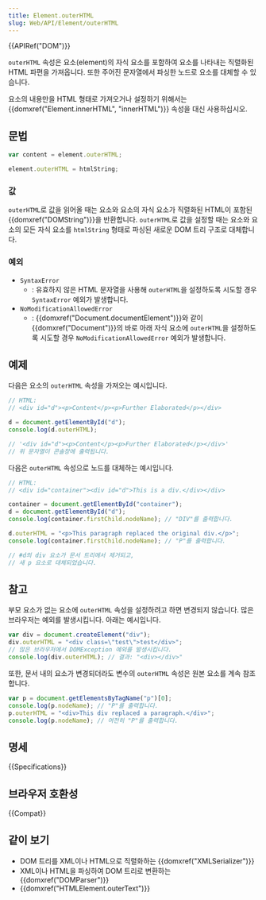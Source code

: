 ```yaml
---
title: Element.outerHTML
slug: Web/API/Element/outerHTML
---
```

{{APIRef("DOM")}}

`outerHTML` 속성은 요소(element)의 자식 요소를 포함하여 요소를 나타내는 직렬화된 HTML 파편을 가져옵니다. 또한 주어진 문자열에서 파싱한 노드로 요소를 대체할 수 있습니다.

요소의 내용만을 HTML 형태로 가져오거나 설정하기 위해서는 {{domxref("Element.innerHTML", "innerHTML")}} 속성을 대신 사용하십시오.

## 문법

```js
var content = element.outerHTML;

element.outerHTML = htmlString;
```

### 값

`outerHTML`로 값을 읽어올 때는 요소와 요소의 자식 요소가 직렬화된 HTML이 포함된 {{domxref("DOMString")}}을 반환합니다. `outerHTML`로 값을 설정할 때는 요소와 요소의 모든 자식 요소를 `htmlString` 형태로 파싱된 새로운 DOM 트리 구조로 대체합니다.

### 예외

- `SyntaxError`
  - : 유효하지 않은 HTML 문자열을 사용해 `outerHTML`을 설정하도록 시도할 경우 `SyntaxError` 예외가 발생합니다.
- `NoModificationAllowedError`
  - : {{domxref("Document.documentElement")}}와 같이 {{domxref("Document")}}의 바로 아래 자식 요소에 `outerHTML`을 설정하도록 시도할 경우 `NoModificationAllowedError` 예외가 발생합니다.

## 예제

다음은 요소의 `outerHTML` 속성을 가져오는 예시입니다.

```js
// HTML:
// <div id="d"><p>Content</p><p>Further Elaborated</p></div>

d = document.getElementById("d");
console.log(d.outerHTML);

// '<div id="d"><p>Content</p><p>Further Elaborated</p></div>'
// 위 문자열이 콘솔창에 출력됩니다.
```

다음은 `outerHTML` 속성으로 노드를 대체하는 예시입니다.

```js
// HTML:
// <div id="container"><div id="d">This is a div.</div></div>

container = document.getElementById("container");
d = document.getElementById("d");
console.log(container.firstChild.nodeName); // "DIV"를 출력합니다.

d.outerHTML = "<p>This paragraph replaced the original div.</p>";
console.log(container.firstChild.nodeName); // "P"를 출력합니다.

// #d의 div 요소가 문서 트리에서 제거되고,
// 새 p 요소로 대체되었습니다.
```

## 참고

부모 요소가 없는 요소에 `outerHTML` 속성을 설정하려고 하면 변경되지 않습니다. 많은 브라우저는 예외를 발생시킵니다. 아래는 예시입니다.

```js
var div = document.createElement("div");
div.outerHTML = "<div class=\"test\">test</div>";
// 많은 브라우저에서 DOMException 예외를 발생시킵니다.
console.log(div.outerHTML); // 결과: "<div></div>"
```

또한, 문서 내의 요소가 변경되더라도 변수의 `outerHTML` 속성은 원본 요소를 계속 참조합니다.

```js
var p = document.getElementsByTagName("p")[0];
console.log(p.nodeName); // "P"를 출력합니다.
p.outerHTML = "<div>This div replaced a paragraph.</div>";
console.log(p.nodeName); // 여전히 "P"를 출력합니다.
```

## 명세

{{Specifications}}

## 브라우저 호환성

{{Compat}}

## 같이 보기

- DOM 트리를 XML이나 HTML으로 직렬화하는 {{domxref("XMLSerializer")}}
- XML이나 HTML을 파싱하여 DOM 트리로 변환하는 {{domxref("DOMParser")}}
- {{domxref("HTMLElement.outerText")}}
